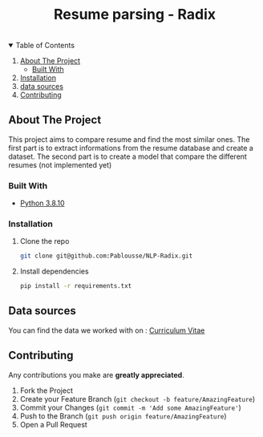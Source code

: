 <!-- PROJECT TITLE -->
<br />
<p align="center">
  <h1 align="center">Resume parsing - Radix</h3>
</p>
<br />

<!-- TABLE OF CONTENTS -->
<details open="open">
  <summary>Table of Contents</summary>
  <ol>
    <li>
      <a href="#about-the-project">About The Project</a>
      <ul>
        <li><a href="#built-with">Built With</a></li>
      </ul>
    </li>
    <li>
      <a href="#installation">Installation</a>
    </li>
    <li><a href="#contributing">data sources</a></li>
    <li><a href="#contributing">Contributing</a></li>
  </ol>
</details>

<!-- ABOUT THE PROJECT -->
## About The Project

This project aims to compare resume and find the most similar ones.
The first part is to extract informations from the resume database and create a dataset.
The second part is to create a model that compare the different resumes (not implemented yet)

### Built With

* [Python 3.8.10](https://www.python.org/)

<!-- GETTING STARTED -->

### Installation

1. Clone the repo
   ```sh
   git clone git@github.com:Pablousse/NLP-Radix.git
   ```

2. Install dependencies
   ```sh
   pip install -r requirements.txt
   ``` 

<!-- DATA SOURCES -->
## Data sources

You can find the data we worked with on :
<a href="https://github.com/arefinnomi/curriculum_vitae_data" rel="nofollow">Curriculum Vitae</a>

<!-- CONTRIBUTING -->
## Contributing

Any contributions you make are **greatly appreciated**.

1. Fork the Project
2. Create your Feature Branch (`git checkout -b feature/AmazingFeature`)
3. Commit your Changes (`git commit -m 'Add some AmazingFeature'`)
4. Push to the Branch (`git push origin feature/AmazingFeature`)
5. Open a Pull Request
